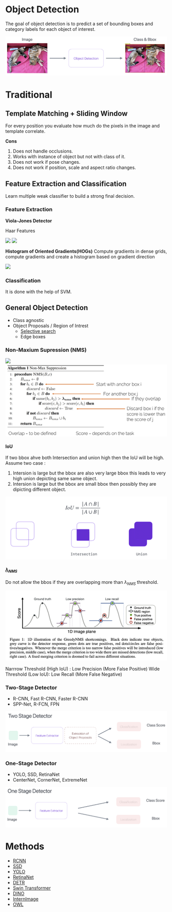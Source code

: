 # Object Detection
The goal of object detection is to predict a set of bounding boxes and category labels for each object of interest.

<div>
<img src='../assets/ObjectDetection.png'>
</div>

# Traditional
## Template Matching + Sliding Window
For every position you evaluate how much do the pixels in the image and template correlate.

**Cons**

1. Does not handle occlusions.
2. Works with instance of object but not with class of it.
3. Does not work if pose changes.
4. Does not work if position, scale and aspect ratio changes.

## Feature Extraction and Classification
Learn multiple weak classifier to build a strong final decision.

### Feature Extraction
**Viola-Jones Detector**

Haar Features
<div>
<img src='https://upload.wikimedia.org/wikipedia/commons/8/8a/Haar_Feature_that_looks_similar_to_the_bridge_of_the_nose_is_applied_onto_the_face.jpg'>
<img src='https://upload.wikimedia.org/wikipedia/commons/6/69/Haar_Feature_that_looks_similar_to_the_eye_region_which_is_darker_than_the_upper_cheeks_is_applied_onto_a_face.jpg'>
</div>

**Histogram of Oriented Gradients(HOGs)**
Compute gradients in dense grids, compute gradients and create a
histogram based on gradient direction
<div>
<img src='https://scikit-image.org/docs/0.25.x/_images/sphx_glr_plot_hog_001.png'>
</div>

### Classification
It is done with the help of SVM.


## General Object Detection

- Class agnostic
- Object Proposals / Region of Intrest
    - [Selective search](detection/SelectiveSearch.md)
    - Edge boxes


### Non-Maxium Supression (NMS)
<div>
<img src='https://thepythoncode.com/media/articles/non-maximum-suppression-using-opencv-in-python/non-max-suppression.webp'>
</div>

<div>
<img src='../assets/NMSAlgo.png'>
</div>

#### IoU
If two bbox ahve both Intersection and union high then the IoU will be high.
Assume two case :

1. Intersion is large but the bbox are also very large bbox this leads to very high union depicting same same object.
2. Intersion is large but the bbox are small bbox then possibly they are dipicting different object.

<div>
<img src='../assets/IoU.png'>
</div>

#### [$\lambda_{NMS}$](https://arxiv.org/pdf/1511.06437)
Do not allow the bbos if they are overlapping more than $\lambda_{NMS}$ threshold.
<div>
<img src='../assets/NMSIssue.png'>
</div>

Narrrow Threshold (High IoU) : Low Precision (More False Positive)
Wide Threshold (Low IoU): Low Recall (More False Negative)

### Two-Stage Detector

- R-CNN, Fast R-CNN, Faster R-CNN
- SPP-Net, R-FCN, FPN

<div>
<img src='../assets/TwoStageDetector.png'>
</div>

### One-Stage Detector

- YOLO, SSD, RetinaNet
- CenterNet, CornerNet, ExtremeNet

<div>
<img src='../assets/OneStageDetector.png'>
</div>


# Methods
- [RCNN](detection/RCNN.md)
- [SSD](detection/SSD.md)
- [YOLO](detection/YOLO.md)
- [RetinaNet](detection/RetinaNet.md)
- [DETR](detection/DETR.md)
- [Swin Transformer](detection/SwinTransformer.md)
- [DINO](detection/DINO.md)
- [InternImage](detection/InternImage.md)
- [OWL](detection/OWL.md)